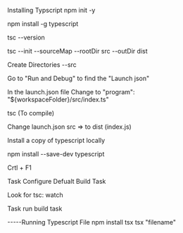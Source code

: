 Installing Typscript
npm init -y

npm install -g typescript

tsc --version

tsc --init --sourceMap --rootDir src --outDir dist

Create Directories
--src

Go to "Run and Debug" to find the "Launch json" 

In the launch.json file 
Change to "program": "${workspaceFolder}/src/index.ts"

tsc (To compile)

Change launch.json src => to dist (index.js)

Install a copy of typescript locally

npm install --save-dev typescript

Crtl + F1

Task Configure Defualt Build Task 

Look for tsc: watch

Task run build task


-----Running Typescript File
npm install tsx
tsx "filename"